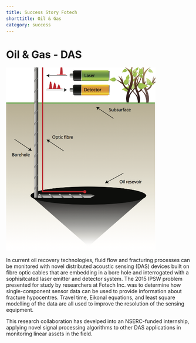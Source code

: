 ```yaml
---
title: Success Story Fotech
shorttitle: Oil & Gas
category: success
---
```


# Oil & Gas - DAS

<img src="/img/portfolio/DAS_borehole.png" style="max-height: 500px"
class="img-responsive center-block"/>

In current oil recovery technologies, fluid flow and fracturing processes can be monitored with novel distributed acoustic sensing (DAS) devices built on fibre optic cables that are embedding in a bore hole and interrogated with a sophisitcated laser emitter and detector system. The 2015 IPSW problem presented for study by researchers at Fotech Inc. was to determine how single-component sensor data can be used to provide information about fracture hypocentres. Travel time, Eikonal equations, and least square modelling of the data are all used to improve the resolution of the sensing equipment.

This research collaboration has develped into an NSERC-funded internship, applying novel signal processing algorithms to other DAS applications in monitoring linear assets in the field. 


